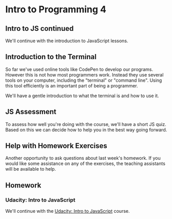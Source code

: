 # Intro to Programming 4

## Intro to JS continued

We'll continue with the introduction to JavaScript lessons.

## Introduction to the Terminal

So far we've used online tools like CodePen to develop our programs. However this is not how most programmers work. Instead they use several tools on your computer, including the "terminal" or "command line". Using this tool efficiently is an important part of being a programmer.

We'll have a gentle introduction to what the terminal is and how to use it.

## JS Assessment

To assess how well you're doing with the course, we'll have a short JS quiz. Based on this we can decide how to help you in the best way going forward.

## Help with Homework Exercises

Another opportunity to ask questions about last week's homework. If you would like some assistance on any of the exercises, the teaching assistants will be available to help.

## Homework

### Udacity: Intro to JavaScript

We'll continue with the [Udacity: Intro to JavaScript](https://classroom.udacity.com/courses/ud803) course.

